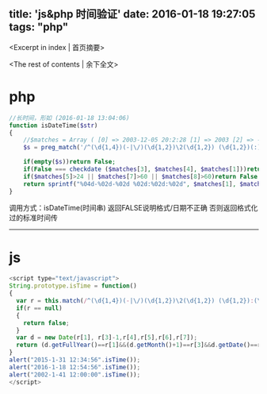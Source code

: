 title: 'js&php 时间验证'
date: 2016-01-18 19:27:05
tags: "php"
---
<Excerpt in index | 首页摘要> 
<!-- more -->
<The rest of contents | 余下全文>
  
# php

```php
//长时间，形如 (2016-01-18 13:04:06)
function isDateTime($str)
{
    //$matches = Array ( [0] => 2003-12-05 20:2:28 [1] => 2003 [2] => - [3] => 12 [4] => 05 [5] => 20 [6] => :[7] => 2 [8] => 28 );
    $s = preg_match('/^(\d{1,4})(-|\/)(\d{1,2})\2(\d{1,2}) (\d{1,2})(:)?(\d{1,2})\6(\d{1,2})$/', $str, $matches);

    if(empty($s))return False;
    if(False === checkdate ($matches[3], $matches[4], $matches[1]))return False; 
    if($matches[5]>24 || $matches[7]>60 || $matches[8]>60)return False;
    return sprintf("%04d-%02d-%02d %02d:%02d:%02d", $matches[1], $matches[3], $matches[4], $matches[5], $matches[7],$matches[8]);
}
```
调用方式：isDateTime(时间串)
返回FALSE说明格式/日期不正确
否则返回格式化过的标准时间传 
***
# js

```javascript
<script type="text/javascript">
String.prototype.isTime = function()
{
  var r = this.match(/^(\d{1,4})(-|\/)(\d{1,2})\2(\d{1,2}) (\d{1,2}):(\d{1,2}):(\d{1,2})$/); 
  if(r == null)
  {
  	return false;
  }
  var d = new Date(r[1], r[3]-1,r[4],r[5],r[6],r[7]); 
  return (d.getFullYear()==r[1]&&(d.getMonth()+1)==r[3]&&d.getDate()==r[4]&&d.getHours()==r[5]&&d.getMinutes()==r[6]&&d.getSeconds()==r[7]);
}
alert("2015-1-31 12:34:56".isTime());
alert("2016-1-18 12:54:56".isTime());
alert("2002-1-41 12:00:00".isTime());
</script>
```
